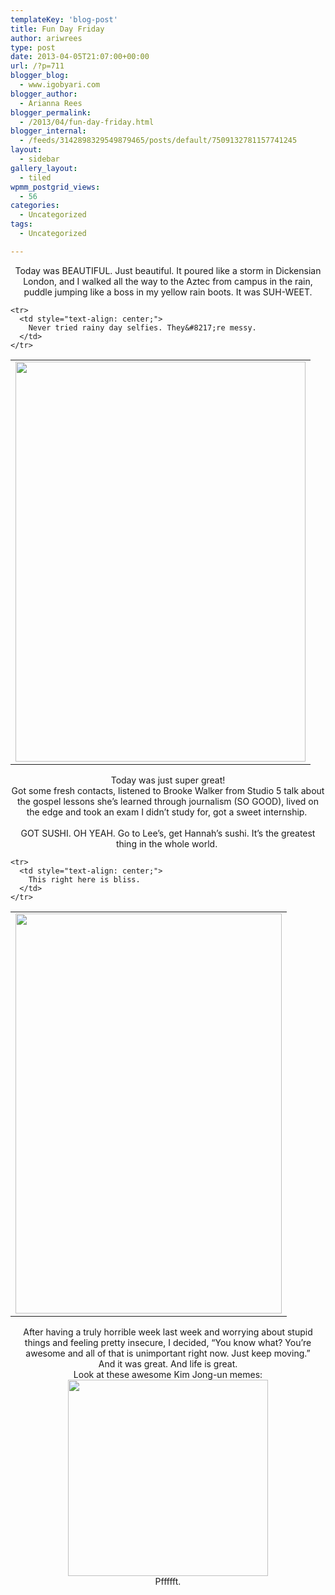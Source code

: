 ```yaml
---
templateKey: 'blog-post'
title: Fun Day Friday
author: ariwrees
type: post
date: 2013-04-05T21:07:00+00:00
url: /?p=711
blogger_blog:
  - www.igobyari.com
blogger_author:
  - Arianna Rees
blogger_permalink:
  - /2013/04/fun-day-friday.html
blogger_internal:
  - /feeds/3142898329549879465/posts/default/7509132781157741245
layout:
  - sidebar
gallery_layout:
  - tiled
wpmm_postgrid_views:
  - 56
categories:
  - Uncategorized
tags:
  - Uncategorized

---
```

<div dir="ltr" style="text-align: left;">
  <div style="text-align: center;">
    Today was BEAUTIFUL. Just beautiful. It poured like a storm in Dickensian London, and I walked all the way to the Aztec from campus in the rain, puddle jumping like a boss in my yellow rain boots. It was SUH-WEET.
  </div>
  
  <table style="margin-left: auto; margin-right: auto; text-align: center;" cellspacing="0" cellpadding="0" align="center">
    <tr>
      <td style="text-align: center;">
        <a style="margin-left: auto; margin-right: auto;" href="http://www.igobyari.com/wp-content/uploads/2013/04/rainstorm-1.jpg"><img src="http://www.igobyari.com/wp-content/uploads/2013/04/rainstorm.jpg" alt="" width="464" height="640" border="0" /></a>
      </td>
    </tr>
    
    <tr>
      <td style="text-align: center;">
        Never tried rainy day selfies. They&#8217;re messy.
      </td>
    </tr>
  </table>
  
  <div style="clear: both; text-align: center;">
    <span style="text-align: left;">Today was just super great!<br /> Got some fresh contacts, listened to Brooke Walker from Studio 5 talk about the gospel lessons she&#8217;s learned through journalism (SO GOOD), lived on the edge and took an exam I didn&#8217;t study for, got a sweet internship. </span>
  </div>
  
  <div style="clear: both; text-align: center;">
    <span style="text-align: left;"> </span>
  </div>
  
  <div style="clear: both; text-align: center;">
    <span style="text-align: left;">GOT SUSHI. OH YEAH. Go to Lee&#8217;s, get Hannah&#8217;s sushi. It&#8217;s the greatest thing in the whole world. </span>
  </div>
  
  <table style="margin-left: auto; margin-right: auto; text-align: center;" cellspacing="0" cellpadding="0" align="center">
    <tr>
      <td style="text-align: center;">
        <a style="margin-left: auto; margin-right: auto;" href="http://www.igobyari.com/wp-content/uploads/2013/04/sushi-1.jpg"><img src="http://www.igobyari.com/wp-content/uploads/2013/04/sushi.jpg" alt="" width="426" height="640" border="0" /></a>
      </td>
    </tr>
    
    <tr>
      <td style="text-align: center;">
        This right here is bliss.
      </td>
    </tr>
  </table>
  
  <div style="text-align: center;">
    After having a truly horrible week last week and worrying about stupid things and feeling pretty insecure, I decided, &#8220;You know what? You&#8217;re awesome and all of that is unimportant right now. Just keep moving.&#8221;
  </div>
  
  <div style="text-align: center;">
  </div>
  
  <div style="text-align: center;">
    And it was great. And life is great.
  </div>
  
  <div style="text-align: center;">
  </div>
  
  <div style="text-align: center;">
    Look at these awesome Kim Jong-un memes:
  </div>
  
  <div style="text-align: center;">
  </div>
  
  <div style="clear: both; text-align: center;">
    <a style="margin-left: 1em; margin-right: 1em;" href="http://www.igobyari.com/wp-content/uploads/2013/04/images8.jpg"><img src="http://www.igobyari.com/wp-content/uploads/2013/04/images8.jpg" alt="" border="0" /></a>
  </div>
  
  <div style="clear: both; text-align: center;">
    <a style="margin-left: 1em; margin-right: 1em;" href="http://www.igobyari.com/wp-content/uploads/2013/04/35j6ve.jpg"><img src="http://www.igobyari.com/wp-content/uploads/2013/04/35j6ve.jpg" alt="" border="0" /></a>
  </div>
  
  <div style="clear: both; text-align: center;">
    <a style="margin-left: 1em; margin-right: 1em;" href="http://www.igobyari.com/wp-content/uploads/2013/04/870-1.jpg"><img src="http://www.igobyari.com/wp-content/uploads/2013/04/870.jpg" alt="" width="320" height="314" border="0" /></a>
  </div>
  
  <div style="clear: both; text-align: center;">
    <a style="margin-left: 1em; margin-right: 1em;" href="http://www.igobyari.com/wp-content/uploads/2013/04/images9.jpg"><img src="http://www.igobyari.com/wp-content/uploads/2013/04/images9.jpg" alt="" border="0" /></a>
  </div>
  
  <div style="text-align: center;">
    Pffffft.
  </div>
</div>